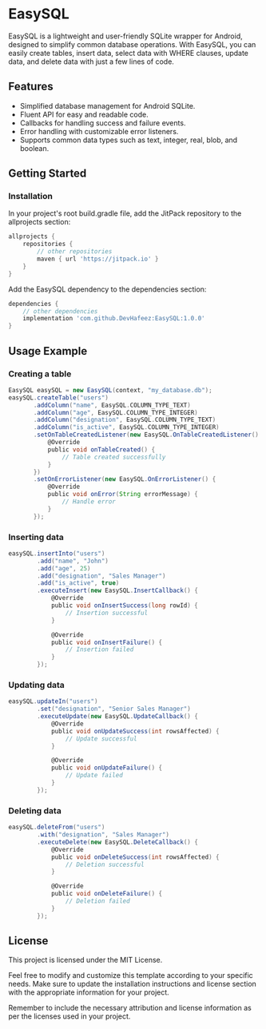 # EasySQL

EasySQL is a lightweight and user-friendly SQLite wrapper for Android, designed to simplify common database operations. With EasySQL, you can easily create tables, insert data, select data with WHERE clauses, update data, and delete data with just a few lines of code.

## Features

- Simplified database management for Android SQLite.
- Fluent API for easy and readable code.
- Callbacks for handling success and failure events.
- Error handling with customizable error listeners.
- Supports common data types such as text, integer, real, blob, and boolean.

## Getting Started

### Installation

In your project's root build.gradle file, add the JitPack repository to the allprojects section:

```groovy
allprojects {
    repositories {
        // other repositories
        maven { url 'https://jitpack.io' }
    }
}
```

Add the EasySQL dependency to the dependencies section:

```groovy
dependencies {
    // other dependencies
    implementation 'com.github.DevHafeez:EasySQL:1.0.0'
}
```

## Usage Example
### Creating a table
 ```groovy
EasySQL easySQL = new EasySQL(context, "my_database.db");
easySQL.createTable("users")
        .addColumn("name", EasySQL.COLUMN_TYPE_TEXT)
        .addColumn("age", EasySQL.COLUMN_TYPE_INTEGER)
        .addColumn("designation", EasySQL.COLUMN_TYPE_TEXT)
        .addColumn("is_active", EasySQL.COLUMN_TYPE_INTEGER)
        .setOnTableCreatedListener(new EasySQL.OnTableCreatedListener() {
            @Override
            public void onTableCreated() {
                // Table created successfully
            }
        })
        .setOnErrorListener(new EasySQL.OnErrorListener() {
            @Override
            public void onError(String errorMessage) {
                // Handle error
            }
        });
```

### Inserting data

```groovy
easySQL.insertInto("users")
        .add("name", "John")
        .add("age", 25)
        .add("designation", "Sales Manager")
        .add("is_active", true)
        .executeInsert(new EasySQL.InsertCallback() {
            @Override
            public void onInsertSuccess(long rowId) {
                // Insertion successful
            }

            @Override
            public void onInsertFailure() {
                // Insertion failed
            }
        });
```

### Updating data

```groovy
easySQL.updateIn("users")
        .set("designation", "Senior Sales Manager")
        .executeUpdate(new EasySQL.UpdateCallback() {
            @Override
            public void onUpdateSuccess(int rowsAffected) {
                // Update successful
            }

            @Override
            public void onUpdateFailure() {
                // Update failed
            }
        });
```

### Deleting data

```groovy
easySQL.deleteFrom("users")
        .with("designation", "Sales Manager")
        .executeDelete(new EasySQL.DeleteCallback() {
            @Override
            public void onDeleteSuccess(int rowsAffected) {
                // Deletion successful
            }

            @Override
            public void onDeleteFailure() {
                // Deletion failed
            }
        });
```

## License

This project is licensed under the MIT License.

Feel free to modify and customize this template according to your specific needs. Make sure to update the installation instructions and license section with the appropriate information for your project.

Remember to include the necessary attribution and license information as per the licenses used in your project.
